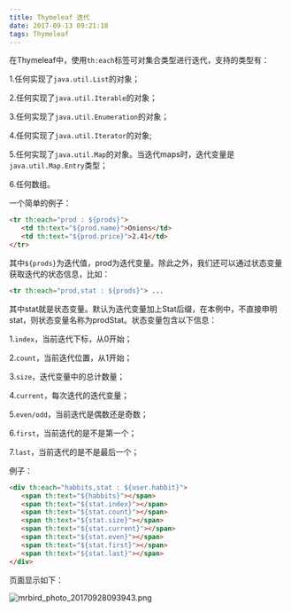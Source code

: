 ```yaml
---
title: Thymeleaf 迭代
date: 2017-09-13 09:21:18
tags: Thymeleaf
---
```

在Thymeleaf中，使用`th:each`标签可对集合类型进行迭代，支持的类型有：

1.任何实现了`java.util.List`的对象；

2.任何实现了`java.util.Iterable`的对象；

3.任何实现了`java.util.Enumeration`的对象；

4.任何实现了`java.util.Iterator`的对象;

5.任何实现了`java.util.Map`的对象。当迭代maps时，迭代变量是`java.util.Map.Entry`类型；
<!--more-->

6.任何数组。

一个简单的例子：
```html
<tr th:each="prod : ${prods}">
   <td th:text="${prod.name}">Onions</td>
   <td th:text="${prod.price}">2.41</td>
</tr>
```
其中`${prods}`为迭代值，prod为迭代变量。除此之外，我们还可以通过状态变量获取迭代的状态信息，比如：
```html
<tr th:each="prod,stat : ${prods}"> ...
```
其中stat就是状态变量。默认为迭代变量加上Stat后缀，在本例中，不直接申明stat，则状态变量名称为prodStat。状态变量包含以下信息：

1.`index`，当前迭代下标，从0开始；

2.`count`，当前迭代位置，从1开始；

3.`size`，迭代变量中的总计数量；

4.`current`，每次迭代的迭代变量；

5.`even/odd`，当前迭代是偶数还是奇数；

6.`first`，当前迭代的是不是第一个；

7.`last`，当前迭代的是不是最后一个；

例子：
```html
<div th:each="habbits,stat : ${user.habbit}">
   <span th:text="${habbits}"></span>
   <span th:text="${stat.index}"></span>
   <span th:text="${stat.count}"></span>
   <span th:text="${stat.size}"></span>
   <span th:text="${stat.current}"></span>
   <span th:text="${stat.even}"></span>
   <span th:text="${stat.first}"></span>
   <span th:text="${stat.last}"></span>
</div>
```
页面显示如下：

![mrbird_photo_20170928093943.png](img/mrbird_photo_20170928093943.png)